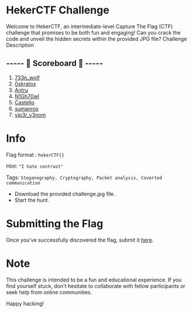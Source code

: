 # HekerCTF Challenge 

Welcome to HekerCTF, an intermediate-level Capture The Flag (CTF) challenge that promises to be both fun and engaging! Can you crack the code and unveil the hidden secrets within the provided JPG file?
Challenge Description

## ----- 👑 Scoreboard 👑 -----
1. [733n_wolf](https://www.linkedin.com/in/aswinkrishna07)
2. [0xkratos](https://instagram.com/0xkratos)
3. [Antru](https://instagram.com/antrucybersoul)
4. [N1Gh70wl](https://instagram.com/n1gh7owl)
5. [Castello](https://instagram.com/castello.777)
6. [sumanrox](https://linkedin.com/in/sumanrox)
7. [vip3r_v3nom](https://www.instagram.com/vip3r_v3nom)

# Info 

Flag format : ```hekerCTF{}```

Hint: ```"I hate contrast"```

Tags: ```Steganography, Cryptography, Packet analysis, Coverted communication```

- Download the provided challenge.jpg file.
- Start the hunt.

# Submitting the Flag

Once you've successfully discovered the flag, submit it [here](https://t.me/p4in000).

# Note

This challenge is intended to be a fun and educational experience. If you find yourself stuck, don't hesitate to collaborate with fellow participants or seek help from online communities.

Happy hacking!
